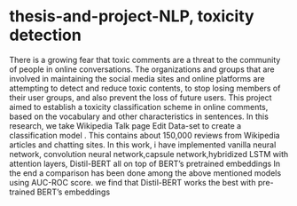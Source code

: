 # thesis-and-project-NLP, toxicity detection
There is a growing fear that toxic comments are a threat to the community of people
in online conversations. The organizations and groups that are involved in maintaining
the social media sites and online platforms are attempting to detect and reduce
toxic contents, to stop losing members of their user groups, and also prevent the loss
of future users. This project aimed to establish a toxicity classification scheme in online
comments, based on the vocabulary and other characteristics in sentences. In this
research, we take Wikipedia Talk page Edit Data-set to create a classification model .
This contains about 150,000 reviews from Wikipedia articles and chatting sites. In this
work, i have implemented vanilla neural network, convolution neural network,capsule
network,hybridized LSTM with attention layers, Distil-BERT all on top of BERT’s pretrained
embeddings In the end a comparison has been done among the above mentioned
models using AUC-ROC score. we find that Distil-BERT works the best with pre-trained
BERT’s embeddings

